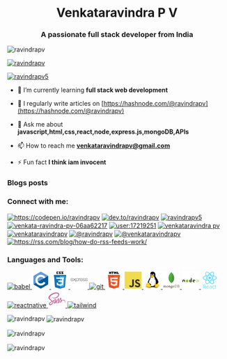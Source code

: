 <h1 align="center">Venkataravindra P V</h1>
<h3 align="center">A passionate full stack developer from India</h3>

<p align="left"> <img src="https://komarev.com/ghpvc/?username=ravindrapv&label=Profile%20views&color=0e75b6&style=flat" alt="ravindrapv" /> </p>

<p align="left"> <a href="https://github.com/ryo-ma/github-profile-trophy"><img src="https://github-profile-trophy.vercel.app/?username=ravindrapv" alt="ravindrapv" /></a> </p>

<p align="left"> <a href="https://twitter.com/ravindrapv5" target="blank"><img src="https://img.shields.io/twitter/follow/ravindrapv5?logo=twitter&style=for-the-badge" alt="ravindrapv5" /></a> </p>

- 🌱 I’m currently learning **full stack web development**

- 📝 I regularly write articles on [https://hashnode.com/@ravindrapv](https://hashnode.com/@ravindrapv)

- 💬 Ask me about **javascript,html,css,react,node,express.js,mongoDB,APIs**

- 📫 How to reach me **venkataravindrapv@gmail.com**

- ⚡ Fun fact **I think iam invocent**

### Blogs posts
<!-- BLOG-POST-LIST:START -->
<!-- BLOG-POST-LIST:END -->

<h3 align="left">Connect with me:</h3>
<p align="left">
<a href="https://codepen.io/https://codepen.io/ravindrapv" target="blank"><img align="center" src="https://raw.githubusercontent.com/rahuldkjain/github-profile-readme-generator/master/src/images/icons/Social/codepen.svg" alt="https://codepen.io/ravindrapv" height="30" width="40" /></a>
<a href="https://dev.to/dev.to/ravindrapv" target="blank"><img align="center" src="https://raw.githubusercontent.com/rahuldkjain/github-profile-readme-generator/master/src/images/icons/Social/devto.svg" alt="dev.to/ravindrapv" height="30" width="40" /></a>
<a href="https://twitter.com/ravindrapv5" target="blank"><img align="center" src="https://raw.githubusercontent.com/rahuldkjain/github-profile-readme-generator/master/src/images/icons/Social/twitter.svg" alt="ravindrapv5" height="30" width="40" /></a>
<a href="https://linkedin.com/in/venkata-ravindra-pv-06aa62217" target="blank"><img align="center" src="https://raw.githubusercontent.com/rahuldkjain/github-profile-readme-generator/master/src/images/icons/Social/linked-in-alt.svg" alt="venkata-ravindra-pv-06aa62217" height="30" width="40" /></a>
<a href="https://stackoverflow.com/users/user:17219251" target="blank"><img align="center" src="https://raw.githubusercontent.com/rahuldkjain/github-profile-readme-generator/master/src/images/icons/Social/stack-overflow.svg" alt="user:17219251" height="30" width="40" /></a>
<a href="https://fb.com/venkataravindra pv" target="blank"><img align="center" src="https://raw.githubusercontent.com/rahuldkjain/github-profile-readme-generator/master/src/images/icons/Social/facebook.svg" alt="venkataravindra pv" height="30" width="40" /></a>
<a href="https://instagram.com/venkataravindrapv" target="blank"><img align="center" src="https://raw.githubusercontent.com/rahuldkjain/github-profile-readme-generator/master/src/images/icons/Social/instagram.svg" alt="venkataravindrapv" height="30" width="40" /></a>
<a href="https://hashnode.com/@ravindrapv" target="blank"><img align="center" src="https://raw.githubusercontent.com/rahuldkjain/github-profile-readme-generator/master/src/images/icons/Social/hashnode.svg" alt="@ravindrapv" height="30" width="40" /></a>
<a href="https://medium.com/@venkataravindrapv" target="blank"><img align="center" src="https://raw.githubusercontent.com/rahuldkjain/github-profile-readme-generator/master/src/images/icons/Social/medium.svg" alt="@venkataravindrapv" height="30" width="40" /></a>
<a href="/https://rss.com/blog/how-do-rss-feeds-work/" target="blank"><img align="center" src="https://raw.githubusercontent.com/rahuldkjain/github-profile-readme-generator/master/src/images/icons/Social/rss.svg" alt="https://rss.com/blog/how-do-rss-feeds-work/" height="30" width="40" /></a>
</p>

<h3 align="left">Languages and Tools:</h3>
<p align="left"> <a href="https://babeljs.io/" target="_blank" rel="noreferrer"> <img src="https://www.vectorlogo.zone/logos/babeljs/babeljs-icon.svg" alt="babel" width="40" height="40"/> </a> <a href="https://www.cprogramming.com/" target="_blank" rel="noreferrer"> <img src="https://raw.githubusercontent.com/devicons/devicon/master/icons/c/c-original.svg" alt="c" width="40" height="40"/> </a> <a href="https://www.w3schools.com/css/" target="_blank" rel="noreferrer"> <img src="https://raw.githubusercontent.com/devicons/devicon/master/icons/css3/css3-original-wordmark.svg" alt="css3" width="40" height="40"/> </a> <a href="https://expressjs.com" target="_blank" rel="noreferrer"> <img src="https://raw.githubusercontent.com/devicons/devicon/master/icons/express/express-original-wordmark.svg" alt="express" width="40" height="40"/> </a> <a href="https://git-scm.com/" target="_blank" rel="noreferrer"> <img src="https://www.vectorlogo.zone/logos/git-scm/git-scm-icon.svg" alt="git" width="40" height="40"/> </a> <a href="https://www.w3.org/html/" target="_blank" rel="noreferrer"> <img src="https://raw.githubusercontent.com/devicons/devicon/master/icons/html5/html5-original-wordmark.svg" alt="html5" width="40" height="40"/> </a> <a href="https://developer.mozilla.org/en-US/docs/Web/JavaScript" target="_blank" rel="noreferrer"> <img src="https://raw.githubusercontent.com/devicons/devicon/master/icons/javascript/javascript-original.svg" alt="javascript" width="40" height="40"/> </a> <a href="https://www.linux.org/" target="_blank" rel="noreferrer"> <img src="https://raw.githubusercontent.com/devicons/devicon/master/icons/linux/linux-original.svg" alt="linux" width="40" height="40"/> </a> <a href="https://www.mongodb.com/" target="_blank" rel="noreferrer"> <img src="https://raw.githubusercontent.com/devicons/devicon/master/icons/mongodb/mongodb-original-wordmark.svg" alt="mongodb" width="40" height="40"/> </a> <a href="https://nodejs.org" target="_blank" rel="noreferrer"> <img src="https://raw.githubusercontent.com/devicons/devicon/master/icons/nodejs/nodejs-original-wordmark.svg" alt="nodejs" width="40" height="40"/> </a> <a href="https://reactjs.org/" target="_blank" rel="noreferrer"> <img src="https://raw.githubusercontent.com/devicons/devicon/master/icons/react/react-original-wordmark.svg" alt="react" width="40" height="40"/> </a> <a href="https://reactnative.dev/" target="_blank" rel="noreferrer"> <img src="https://reactnative.dev/img/header_logo.svg" alt="reactnative" width="40" height="40"/> </a> <a href="https://sass-lang.com" target="_blank" rel="noreferrer"> <img src="https://raw.githubusercontent.com/devicons/devicon/master/icons/sass/sass-original.svg" alt="sass" width="40" height="40"/> </a> <a href="https://tailwindcss.com/" target="_blank" rel="noreferrer"> <img src="https://www.vectorlogo.zone/logos/tailwindcss/tailwindcss-icon.svg" alt="tailwind" width="40" height="40"/> </a> </p>

<p><img align="left" src="https://github-readme-stats.vercel.app/api/top-langs?username=ravindrapv&show_icons=true&locale=en&layout=compact" alt="ravindrapv" /></p>

<p>&nbsp;<img align="center" src="https://github-readme-stats.vercel.app/api?username=ravindrapv&show_icons=true&locale=en" alt="ravindrapv" /></p>

<p><img align="center" src="https://github-readme-streak-stats.herokuapp.com/?user=ravindrapv&" alt="ravindrapv" /></p>



<p><img align="center" src="https://github-readme-stats.vercel.app/api/top-langs?username=ravindrapv&show_icons=true&locale=en&layout=compact" alt="ravindrapv" /></p>
